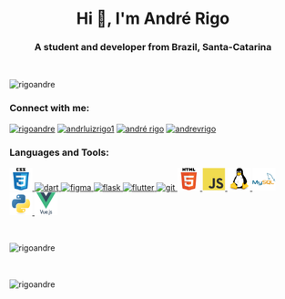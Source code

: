 <h1 align="center">Hi 👋, I'm André Rigo <br> </h1>
<h3 align="center">A student and developer from Brazil, Santa-Catarina</h3>
<br>
<p align="left"> <img src="https://komarev.com/ghpvc/?username=rigoandre&label=Profile%20views&color=0e75b6&style=flat" alt="rigoandre" /> </p>
<h3 align="left">Connect with me:</h3>
<p align="left">
<a href="https://dev.to/rigoandre" target="blank"><img align="center" src="https://raw.githubusercontent.com/rahuldkjain/github-profile-readme-generator/master/src/images/icons/Social/devto.svg" alt="rigoandre" height="30" width="40" /></a>
<a href="https://twitter.com/andrluizrigo1" target="blank"><img align="center" src="https://raw.githubusercontent.com/rahuldkjain/github-profile-readme-generator/master/src/images/icons/Social/twitter.svg" alt="andrluizrigo1" height="30" width="40" /></a>
<a href="https://linkedin.com/in/andré rigo" target="blank"><img align="center" src="https://raw.githubusercontent.com/rahuldkjain/github-profile-readme-generator/master/src/images/icons/Social/linked-in-alt.svg" alt="andré rigo" height="30" width="40" /></a>
<a href="https://instagram.com/andrevrigo" target="blank"><img align="center" src="https://raw.githubusercontent.com/rahuldkjain/github-profile-readme-generator/master/src/images/icons/Social/instagram.svg" alt="andrevrigo" height="30" width="40" /></a>
</p>

<h3 align="left">Languages and Tools:</h3>

<p align="left"> <a href="https://www.w3schools.com/css/" target="_blank" rel="noreferrer"> <img src="https://raw.githubusercontent.com/devicons/devicon/master/icons/css3/css3-original-wordmark.svg" alt="css3" width="40" height="40"/> </a> <a href="https://dart.dev" target="_blank" rel="noreferrer"> <img src="https://www.vectorlogo.zone/logos/dartlang/dartlang-icon.svg" alt="dart" width="40" height="40"/> </a> <a href="https://www.figma.com/" target="_blank" rel="noreferrer"> <img src="https://www.vectorlogo.zone/logos/figma/figma-icon.svg" alt="figma" width="40" height="40"/> </a> <a href="https://flask.palletsprojects.com/" target="_blank" rel="noreferrer"> <img src="https://www.vectorlogo.zone/logos/pocoo_flask/pocoo_flask-icon.svg" alt="flask" width="40" height="40"/> </a> <a href="https://flutter.dev" target="_blank" rel="noreferrer"> <img src="https://www.vectorlogo.zone/logos/flutterio/flutterio-icon.svg" alt="flutter" width="40" height="40"/> </a> <a href="https://git-scm.com/" target="_blank" rel="noreferrer"> <img src="https://www.vectorlogo.zone/logos/git-scm/git-scm-icon.svg" alt="git" width="40" height="40"/> </a> <a href="https://www.w3.org/html/" target="_blank" rel="noreferrer"> <img src="https://raw.githubusercontent.com/devicons/devicon/master/icons/html5/html5-original-wordmark.svg" alt="html5" width="40" height="40"/> </a> <a href="https://developer.mozilla.org/en-US/docs/Web/JavaScript" target="_blank" rel="noreferrer"> <img src="https://raw.githubusercontent.com/devicons/devicon/master/icons/javascript/javascript-original.svg" alt="javascript" width="40" height="40"/> </a> <a href="https://www.linux.org/" target="_blank" rel="noreferrer"> <img src="https://raw.githubusercontent.com/devicons/devicon/master/icons/linux/linux-original.svg" alt="linux" width="40" height="40"/> </a> <a href="https://www.mysql.com/" target="_blank" rel="noreferrer"> <img src="https://raw.githubusercontent.com/devicons/devicon/master/icons/mysql/mysql-original-wordmark.svg" alt="mysql" width="40" height="40"/> </a> <a href="https://www.python.org" target="_blank" rel="noreferrer"> <img src="https://raw.githubusercontent.com/devicons/devicon/master/icons/python/python-original.svg" alt="python" width="40" height="40"/> </a> <a href="https://vuejs.org/" target="_blank" rel="noreferrer"> <img src="https://raw.githubusercontent.com/devicons/devicon/master/icons/vuejs/vuejs-original-wordmark.svg" alt="vuejs" width="40" height="40"/> </a> </p>
<br>

<p><img align="center" src="https://github-readme-stats.vercel.app/api/top-langs?username=rigoandre&show_icons=true&locale=en&layout=compact" alt="rigoandre" /></p>

<br>

<p><img align="center" src="https://github-readme-streak-stats.herokuapp.com/?user=rigoandre&" alt="rigoandre" /></p>

<!--
# 📊 GitHub Stats:
![](https://github-readme-stats.vercel.app/api?username=RIGOandre&theme=dark&hide_border=false&include_all_commits=false&count_private=false)<br/>
![](https://github-readme-streak-stats.herokuapp.com/?user=RIGOandre&theme=dark&hide_border=false)<br/>
![](https://github-readme-stats.vercel.app/api/top-langs/?username=RIGOandre&theme=dark&hide_border=false&include_all_commits=false&count_private=false&layout=compact)

---
[![](https://visitcount.itsvg.in/api?id=RIGOandre&icon=0&color=0)](https://visitcount.itsvg.in)

 Proudly created with GPRM ( https://gprm.itsvg.in ) -->
